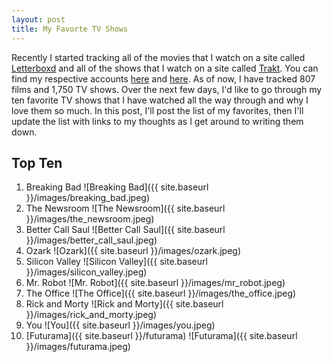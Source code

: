```yaml
---
layout: post
title: My Favorte TV Shows
---
```


Recently I started tracking all of the movies that I watch on a site called [Letterboxd](https://letterboxd.com) and all of the shows that I watch on a site called [Trakt](https://trakt.tv). You can find my respective accounts [here](https://letterboxd.com/jordanmartin/) and [here](https://trakt.tv/users/martin4kansas). As of now, I have tracked 807 films and 1,750 TV shows. Over the next few days, I'd like to go through my ten favorite TV shows that I have watched all the way through and why I love them so much. In this post, I'll post the list of my favorites, then I'll update the list with links to my thoughts as I get around to writing them down.  
  
## Top Ten  
  
1. Breaking Bad ![Breaking Bad]({{ site.baseurl }}/images/breaking_bad.jpeg)
1. The Newsroom ![The Newsroom]({{ site.baseurl }}/images/the_newsroom.jpeg)
1. Better Call Saul ![Better Call Saul]({{ site.baseurl }}/images/better_call_saul.jpeg)
1. Ozark ![Ozark]({{ site.baseurl }}/images/ozark.jpeg)
1. Silicon Valley ![Silicon Valley]({{ site.baseurl }}/images/silicon_valley.jpeg)
1. Mr. Robot ![Mr. Robot]({{ site.baseurl }}/images/mr_robot.jpeg)
1. The Office ![The Office]({{ site.baseurl }}/images/the_office.jpeg)
1. Rick and Morty ![Rick and Morty]({{ site.baseurl }}/images/rick_and_morty.jpeg)
1. You ![You]({{ site.baseurl }}/images/you.jpeg)
1. [Futurama]({{ site.baseurl }}/futurama) ![Futurama]({{ site.baseurl }}/images/futurama.jpeg)
